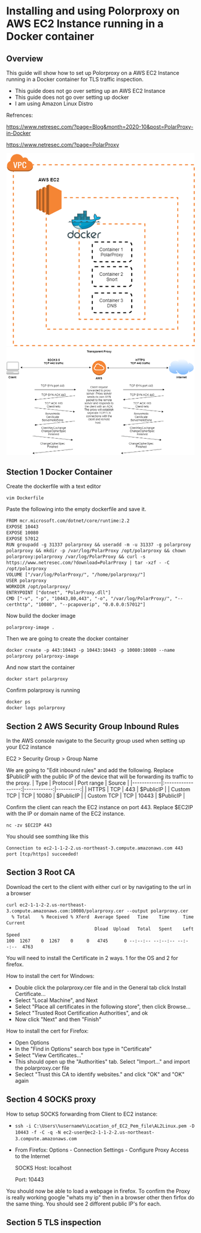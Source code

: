 # Installing and using Polorproxy on AWS EC2 Instance running in a Docker container
## Overview
This guide will show how to set up Polorproxy on a AWS EC2 Instance running in a Docker container for TLS traffic inspection.
* This guide does not go over setting up an AWS EC2 Instance
* This guide does not go over setting up docker
* I am using Amazon Linux Distro 

Refrences: 

https://www.netresec.com/?page=Blog&month=2020-10&post=PolarProxy-in-Docker

https://www.netresec.com/?page=PolarProxy

![AWS Diagram](https://github.com/patclarke/TLS-traffic-decryption/blob/main/Images/AWS_Diagram.png)
![Proxy Diagram](https://github.com/patclarke/TLS-traffic-decryption/blob/main/Images/Proxy_Diagram.png)


## Stection 1 Docker Container
Create the dockerfile with a text editor
```
vim Dockerfile
```
Paste the following into the empty dockerfile and save it.
```
FROM mcr.microsoft.com/dotnet/core/runtime:2.2
EXPOSE 10443
EXPOSE 10080
EXPOSE 57012
RUN groupadd -g 31337 polarproxy && useradd -m -u 31337 -g polarproxy polarproxy && mkdir -p /var/log/PolarProxy /opt/polarproxy && chown polarproxy:polarproxy /var/log/PolarProxy && curl -s https://www.netresec.com/?download=PolarProxy | tar -xzf - -C /opt/polarproxy
VOLUME ["/var/log/PolarProxy/", "/home/polarproxy/"]
USER polarproxy
WORKDIR /opt/polarproxy/
ENTRYPOINT ["dotnet", "PolarProxy.dll"]
CMD ["-v", "-p", "10443,80,443", "-o", "/var/log/PolarProxy/", "--certhttp", "10080", "--pcapoverip", "0.0.0.0:57012"]
```
Now build the docker image 
```
polarproxy-image .
```
Then we are going to create the docker container 
```
docker create -p 443:10443 -p 10443:10443 -p 10080:10080 --name polarproxy polarproxy-image
```
And now start the container 
```
docker start polarproxy
```
Confirm polarproxy is running 
```
docker ps
docker logs polarproxy
```

## Section 2 AWS Security Group Inbound Rules
In the AWS console navigate to the Security group used when setting up your EC2 instance 

EC2 > Security Group > Group Name

We are going to "Edit inbound rules" and add the following. Replace $PublicIP with the public IP of the device that will be forwarding its traffic to the proxy.
| Type       |      Protocol      |  Port range | Source    |
|------------|:------------------:|------------:|----------:|
| HTTPS      |  TCP               | 443         | $PublicIP |
| Custom TCP |  TCP               | 10080       | $PublicIP |
| Custom TCP | TCP                | 10443       | $PublicIP |

Confirm the client can reach the EC2 instance on port 443. Replace $EC2IP with the IP or domain name of the EC2 instance. 
```
nc -zv $EC2IP 443
```
You should see somthing like this
```
Connection to ec2-1-1-2-2.us-northeast-3.compute.amazonaws.com 443 port [tcp/https] succeeded!
```

## Section 3 Root CA 
Download the cert to the client with either curl or by navigating to the url in a browser
```
curl ec2-1-1-2-2.us-northeast-3.compute.amazonaws.com:10080/polarproxy.cer --output polarproxy.cer
  % Total    % Received % Xferd  Average Speed   Time    Time     Time  Current
                                 Dload  Upload   Total   Spent    Left  Speed
100  1267    0  1267    0     0   4745      0 --:--:-- --:--:-- --:--:--  4763
```
You will need to install the Certificate in 2 ways. 1 for the OS and 2 for firefox. 

How to install the cert for Windows:
* Double click the polarproxy.cer file and in the General tab click Install Certificate...
* Select "Local Machine", and Next
* Select "Place all certificates in the following store", then click Browse...
* Select "Trusted Root Certification Authorities", and ok
* Now click "Next" and then "Finish"

How to install the cert for Firefox:
* Open Options
* In the "Find in Options" search box type in "Certificate"
* Select "View Certificates..."
* This should open up  the "Authorities" tab. Select "Import..." and import the polarproxy.cer file
* Seclect "Trust this CA to identify websites." and click "OK" and "OK" again

## Section 4 SOCKS proxy

How to setup SOCKS forwarding from Client to EC2 instance:

* ``` ssh -i C:\Users\%username%\Location_of_EC2_Pem_file\AL2Linux.pem -D 10443 -f -C -q -N ec2-user@ec2-1-1-2-2.us-northeast-3.compute.amazonaws.com ```

* From Firefox: Options - Connection Settings - Configure Proxy Access to the Internet

  SOCKS Host: localhost
  
  Port: 10443

You should now be able to load a webpage in firefox. To confirm the Proxy is really working google "whats my ip" then in a browser other then firfox do the same thing. You should see 2 difforent public IP's for each. 

## Section 5 TLS inspection
